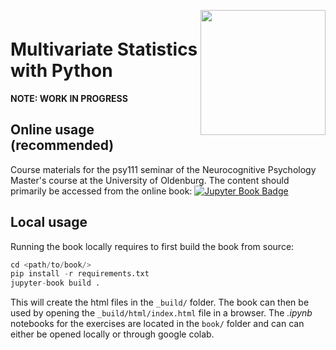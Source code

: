 <div style="padding-top:1em; padding-bottom: 0.5em;">
<img src="logo.png" width =200 align="right" />
</div>

# Multivariate Statistics with Python

**NOTE: WORK IN PROGRESS**

## Online usage (recommended)

Course materials for the psy111 seminar of the Neurocognitive Psychology Master's course at the University of Oldenburg. The content should primarily be accessed from the online book: [![Jupyter Book Badge](https://jupyterbook.org/badge.svg)](https://mibur1.github.io/psy111/)

## Local usage

Running the book locally requires to first build the book from source:

```python
cd <path/to/book/>
pip install -r requirements.txt
jupyter-book build .
```

This will create the html files in the `_build/` folder. The book can then be used by opening the `_build/html/index.html` file in a browser. The *.ipynb* notebooks for the exercises are located in the `book/` folder and can can either be opened locally or through google colab.
